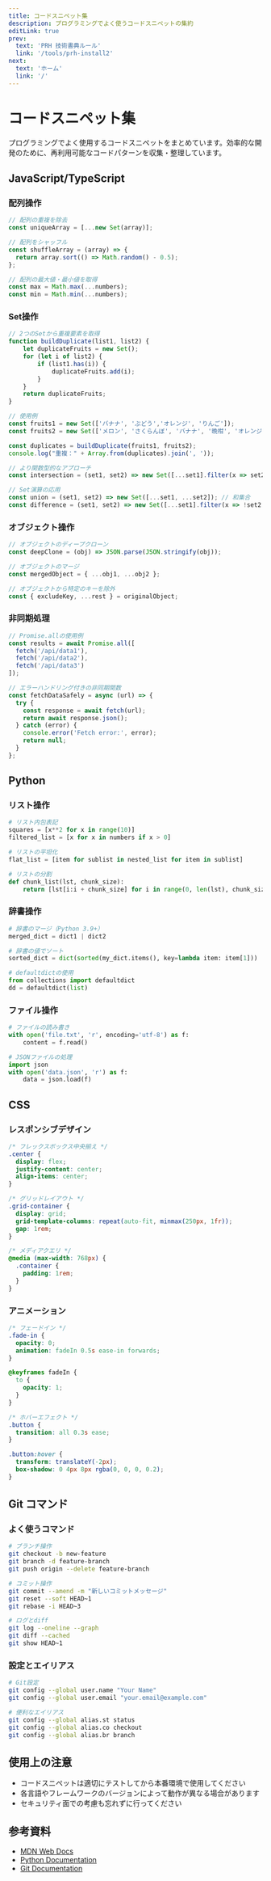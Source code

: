 ```yaml
---
title: コードスニペット集
description: プログラミングでよく使うコードスニペットの集約
editLink: true
prev:
  text: 'PRH 技術書典ルール'
  link: '/tools/prh-install2'
next:
  text: 'ホーム'
  link: '/'
---
```


# コードスニペット集

プログラミングでよく使用するコードスニペットをまとめています。効率的な開発のために、再利用可能なコードパターンを収集・整理しています。

## JavaScript/TypeScript

### 配列操作

```javascript
// 配列の重複を除去
const uniqueArray = [...new Set(array)];

// 配列をシャッフル
const shuffleArray = (array) => {
  return array.sort(() => Math.random() - 0.5);
};

// 配列の最大値・最小値を取得
const max = Math.max(...numbers);
const min = Math.min(...numbers);
```

### Set操作

```javascript
// 2つのSetから重複要素を取得
function buildDuplicate(list1, list2) {
    let duplicateFruits = new Set();
    for (let i of list2) {
        if (list1.has(i)) {
            duplicateFruits.add(i);
        }
    }
    return duplicateFruits;
}

// 使用例
const fruits1 = new Set(['バナナ', 'ぶどう','オレンジ', 'りんご']);
const fruits2 = new Set(['メロン', 'さくらんぼ', 'バナナ', '晩柑', 'オレンジ']);

const duplicates = buildDuplicate(fruits1, fruits2);
console.log("重複：" + Array.from(duplicates).join(', '));

// より関数型的なアプローチ
const intersection = (set1, set2) => new Set([...set1].filter(x => set2.has(x)));

// Set演算の応用
const union = (set1, set2) => new Set([...set1, ...set2]); // 和集合
const difference = (set1, set2) => new Set([...set1].filter(x => !set2.has(x))); // 差集合
```

### オブジェクト操作

```javascript
// オブジェクトのディープクローン
const deepClone = (obj) => JSON.parse(JSON.stringify(obj));

// オブジェクトのマージ
const mergedObject = { ...obj1, ...obj2 };

// オブジェクトから特定のキーを除外
const { excludeKey, ...rest } = originalObject;
```

### 非同期処理

```javascript
// Promise.allの使用例
const results = await Promise.all([
  fetch('/api/data1'),
  fetch('/api/data2'),
  fetch('/api/data3')
]);

// エラーハンドリング付きの非同期関数
const fetchDataSafely = async (url) => {
  try {
    const response = await fetch(url);
    return await response.json();
  } catch (error) {
    console.error('Fetch error:', error);
    return null;
  }
};
```

## Python

### リスト操作

```python
# リスト内包表記
squares = [x**2 for x in range(10)]
filtered_list = [x for x in numbers if x > 0]

# リストの平坦化
flat_list = [item for sublist in nested_list for item in sublist]

# リストの分割
def chunk_list(lst, chunk_size):
    return [lst[i:i + chunk_size] for i in range(0, len(lst), chunk_size)]
```

### 辞書操作

```python
# 辞書のマージ（Python 3.9+）
merged_dict = dict1 | dict2

# 辞書の値でソート
sorted_dict = dict(sorted(my_dict.items(), key=lambda item: item[1]))

# defaultdictの使用
from collections import defaultdict
dd = defaultdict(list)
```

### ファイル操作

```python
# ファイルの読み書き
with open('file.txt', 'r', encoding='utf-8') as f:
    content = f.read()

# JSONファイルの処理
import json
with open('data.json', 'r') as f:
    data = json.load(f)
```

## CSS

### レスポンシブデザイン

```css
/* フレックスボックス中央揃え */
.center {
  display: flex;
  justify-content: center;
  align-items: center;
}

/* グリッドレイアウト */
.grid-container {
  display: grid;
  grid-template-columns: repeat(auto-fit, minmax(250px, 1fr));
  gap: 1rem;
}

/* メディアクエリ */
@media (max-width: 768px) {
  .container {
    padding: 1rem;
  }
}
```

### アニメーション

```css
/* フェードイン */
.fade-in {
  opacity: 0;
  animation: fadeIn 0.5s ease-in forwards;
}

@keyframes fadeIn {
  to {
    opacity: 1;
  }
}

/* ホバーエフェクト */
.button {
  transition: all 0.3s ease;
}

.button:hover {
  transform: translateY(-2px);
  box-shadow: 0 4px 8px rgba(0, 0, 0, 0.2);
}
```

## Git コマンド

### よく使うコマンド

```bash
# ブランチ操作
git checkout -b new-feature
git branch -d feature-branch
git push origin --delete feature-branch

# コミット操作
git commit --amend -m "新しいコミットメッセージ"
git reset --soft HEAD~1
git rebase -i HEAD~3

# ログとdiff
git log --oneline --graph
git diff --cached
git show HEAD~1
```

### 設定とエイリアス

```bash
# Git設定
git config --global user.name "Your Name"
git config --global user.email "your.email@example.com"

# 便利なエイリアス
git config --global alias.st status
git config --global alias.co checkout
git config --global alias.br branch
```

## 使用上の注意

- コードスニペットは適切にテストしてから本番環境で使用してください
- 各言語やフレームワークのバージョンによって動作が異なる場合があります
- セキュリティ面での考慮も忘れずに行ってください

## 参考資料

- [MDN Web Docs](https://developer.mozilla.org/)
- [Python Documentation](https://docs.python.org/)
- [Git Documentation](https://git-scm.com/doc)